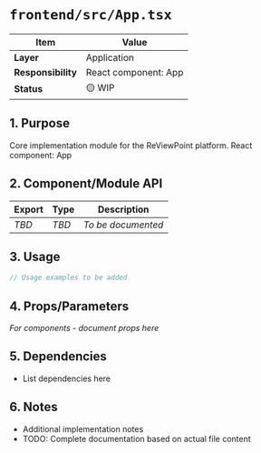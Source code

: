 # `frontend/src/App.tsx`

| Item               | Value                                                              |
| ------------------ | ------------------------------------------------------------------ |
| **Layer**          | Application                                                           |
| **Responsibility** | React component: App                                                   |
| **Status**         | 🟡 WIP                                                            |

## 1. Purpose

Core implementation module for the ReViewPoint platform. React component: App

## 2. Component/Module API

| Export       | Type     | Description            |
| ------------ | -------- | ---------------------- |
| *TBD*        | *TBD*    | *To be documented*     |

## 3. Usage

```typescript
// Usage examples to be added
```

## 4. Props/Parameters

*For components - document props here*

## 5. Dependencies

- List dependencies here

## 6. Notes

- Additional implementation notes
- TODO: Complete documentation based on actual file content
